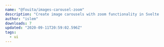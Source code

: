 ```yaml
---
name: "@fouita/images-carousel-zoom"
description: "Create image carousels with zoom functionality in Svelte."
author: "islem"
downloads: 7
updated: "2020-09-11T20:59:02.596Z"
tags: 
  - ui
---
```

